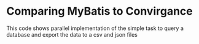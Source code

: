 # Comparing MyBatis to Convirgance 

This code shows parallel implementation of the simple task to query a database and export the data to a csv and json files

